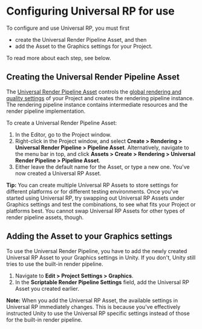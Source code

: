 # Configuring Universal RP for use

To configure and use Universal RP, you must first 

- create the Universal Render Pipeline Asset, and then
- add the Asset to the Graphics settings for your Project.

To read more about each step, see below.

## Creating the Universal Render Pipeline Asset

The [Universal Render Pipeline Asset](universalrp-asset.md) controls the [global rendering and quality settings](universalrp-asset.md) of your Project and creates the rendering pipeline instance. The rendering pipeline instance contains intermediate resources and the render pipeline implementation.

To create a Universal Render Pipeline Asset:

1. In the Editor, go to the Project window.
2. Right-click in the Project window, and select  __Create > Rendering > Universal Render Pipeline > Pipeline Asset__. Alternatively, navigate to the menu bar in top, and click __Assets > Create > Rendering > Universal Render Pipeline > Pipeline Asset__.
3. Either leave the default name for the Asset, or type a new one. You've now created a Universal RP Asset.

**Tip:** You can create multiple Universal RP Assets to store settings for different platforms or for different testing environments. Once you've started using Universal RP, try swapping out Universal RP Assets under Graphics settings and test the combinations, to see what fits your Project or platforms best. You cannot swap Universal RP Assets for other types of render pipeline assets, though.



## Adding the Asset to your Graphics settings

To use the Universal Render Pipeline, you have to add the newly created Universal RP Asset to your Graphics settings in Unity. If you don't, Unity still tries to use the built-in render pipeline.

1. Navigate to __Edit > Project Settings > Graphics__. 
2. In the __Scriptable Render Pipeline Settings__ field, add the Universal RP Asset you created earlier.

**Note:** When you add the Universal RP Asset, the available settings in Universal RP immediately changes. This is because you've effectively instructed Unity to use the Universal RP specific settings instead of those for the built-in render pipeline.
